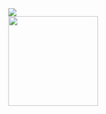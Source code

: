 

<div>
	<img src="https://github-readme-stats.vercel.app/api/top-langs/?username=Forourhappy"/>
</div>
<div>
	 <img height="180em" src="https://github-readme-stats-eight-theta.vercel.app/api?username=Forourhappy&show_icons=true&include_all_commits=true&count_private=true"/>
</div>
